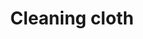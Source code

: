 ---
layout: item
title: Cleaning cloth
item-id: 3188
datatable: true
id: 3188
name: "Cleaning cloth"
members: true
lowalch: 24
highalch: 36
examine: "A spirit soaked piece of silk which can be used to remove poison."
monsters:
  - id: 530
    name: "Tribesman"
    members: true
    combat_level: 32
    wiki_url: "https://oldschool.runescape.wiki/w/Tribesman"
    drops:
      - quantity: "1"
        rarity: 0.08695652173913043
    image: ""
---